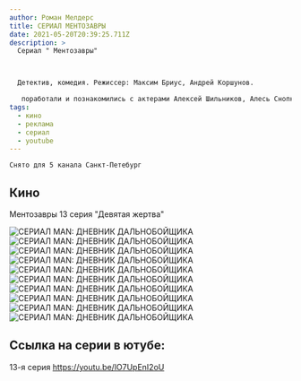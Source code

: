 ```yaml
---
author: Роман Мелдерс
title: СЕРИАЛ МЕНТОЗАВРЫ
date: 2021-05-20T20:39:25.711Z
description: >
  Сериал " Ментозавры" 



  Детектив, комедия. Режиссер: Максим Бриус, Андрей Коршунов.

   поработали и познакомились с актерами Алексей Шильников, Алесь Снопковский, Марк Овчинников, Андрей Погребинский, Андрей Кузнецов, Александра Ильвес
tags:
  - кино
  - реклама
  - сериал
  - youtube
---
```

```
Снято для 5 канала Санкт-Петебург 
```

## Кино

Ментозавры   13 серия  "Девятая  жертва" 

<div class="full-width">
  <img src="/images/ментозавры1.JPG" alt="СЕРИАЛ MAN: ДНЕВНИК ДАЛЬНОБОЙЩИКА" />
</div>
<div class="full-width">
  <img src="/images/ментозавры2.JPG" alt="СЕРИАЛ MAN: ДНЕВНИК ДАЛЬНОБОЙЩИКА" />
</div>
<div class="full-width">
  <img src="/images/ментозавры3.JPG" alt="СЕРИАЛ MAN: ДНЕВНИК ДАЛЬНОБОЙЩИКА" />
</div>
<div class="full-width">
  <img src="/images/ментозавры4.JPG" alt="СЕРИАЛ MAN: ДНЕВНИК ДАЛЬНОБОЙЩИКА" />
</div>
<div class="full-width">
  <img src="/images/ментозавры5.JPG" alt="СЕРИАЛ MAN: ДНЕВНИК ДАЛЬНОБОЙЩИКА" />
</div>
<div class="full-width">
  <img src="/images/ментозавры6.JPG" alt="СЕРИАЛ MAN: ДНЕВНИК ДАЛЬНОБОЙЩИКА" />
</div>
<div class="full-width">
  <img src="/images/ментозавры7.JPG" alt="СЕРИАЛ MAN: ДНЕВНИК ДАЛЬНОБОЙЩИКА" />
</div>
<div class="full-width">
  <img src="/images/ментозавры8.jpg" alt="СЕРИАЛ MAN: ДНЕВНИК ДАЛЬНОБОЙЩИКА" />
</div>
<div class="full-width">
  <img src="/images/ментозавры9.JPG" alt="СЕРИАЛ MAN: ДНЕВНИК ДАЛЬНОБОЙЩИКА" />
</div>
<div class="full-width">
  <img src="/images/ментозавры10.JPG" alt="СЕРИАЛ MAN: ДНЕВНИК ДАЛЬНОБОЙЩИКА" />
</div>

## Ссылка на серии в ютубе:

13-я серия
https://youtu.be/lO7UpEnI2oU